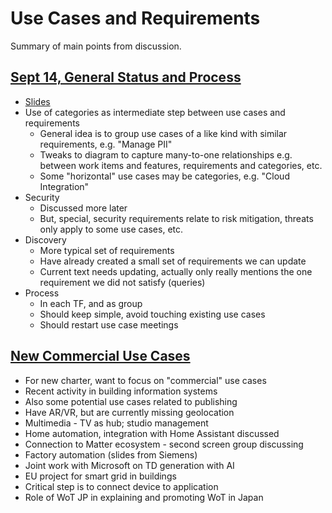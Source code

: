 # Use Cases and Requirements
Summary of main points from discussion.

## [Sept 14, General Status and Process](https://www.w3.org/2023/09/14-wot-minutes.html#t07)
- [Slides](https://github.com/w3c/wot/blob/main/PRESENTATIONS/2023-09-tpac/2023-09-14-WoT-TPAC-UseCases-McCool.pdf)
- Use of categories as intermediate step between use cases and requirements
     - General idea is to group use cases of a like kind with similar requirements, e.g. "Manage PII"
     - Tweaks to diagram to capture many-to-one relationships e.g. between work items and features, requirements and categories, etc.
     - Some "horizontal" use cases may be categories, e.g. "Cloud Integration"
- Security
     - Discussed more later
     - But, special, security requirements relate to risk mitigation, threats only apply to some use cases, etc.
- Discovery
     - More typical set of requirements
     - Have already created a small set of requirements we can update
     - Current text needs updating, actually only really mentions the one requirement we did not satisfy (queries)
- Process
     - In each TF, and as group
     - Should keep simple, avoid touching existing use cases
     - Should restart use case meetings
       
## [New Commercial Use Cases](https://www.w3.org/2023/09/15-wot-minutes.html#t07)
- For new charter, want to focus on "commercial" use cases
- Recent activity in building information systems
- Also some potential use cases related to publishing
- Have AR/VR, but are currently missing geolocation
- Multimedia - TV as hub; studio management
- Home automation, integration with Home Assistant discussed
- Connection to Matter ecosystem - second screen group discussing
- Factory automation (slides from Siemens)
- Joint work with Microsoft on TD generation with AI
- EU project for smart grid in buildings
- Critical step is to connect device to application
- Role of WoT JP in explaining and promoting WoT in Japan
